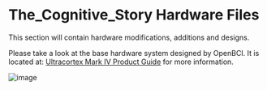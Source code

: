 # The_Cognitive_Story Hardware Files
This section will contain hardware modifications, additions and designs.

Please take a look at the base hardware system designed by OpenBCI.  It is located at:
[Ultracortex Mark IV Product Guide](http://docs.openbci.com/Headware/01-Ultracortex-Mark-IV) for more information.

![image](http://docs.openbci.com/Headware/01-Ultracortex-Mark-IV/MarkIV-FINAL/Photos/UCM4-Product-2.JPG)
